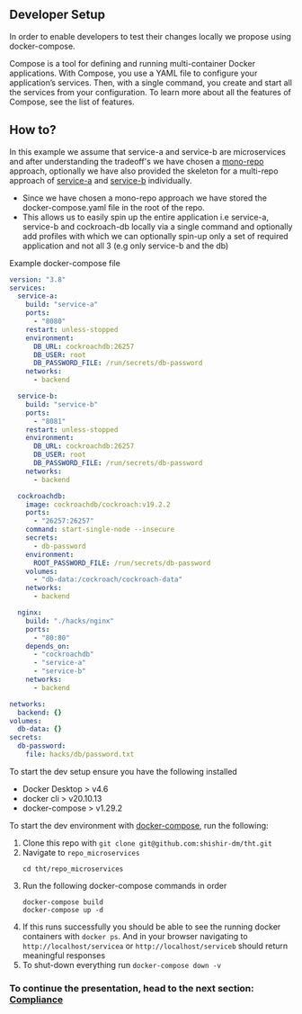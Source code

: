 ## Developer Setup

In order to enable developers to test their changes locally we propose using docker-compose.

Compose is a tool for defining and running multi-container Docker applications. With Compose, you use a YAML file to configure your application’s services. Then, with a single command, you create and start all the services from your configuration. To learn more about all the features of Compose, see the list of features.

## How to?

In this example we assume that service-a and service-b are microservices and after understanding the tradeoff's we have chosen a [mono-repo](repo_microservices) approach, optionally we have also provided the skeleton for a multi-repo approach of [service-a](repo_service-a) and [service-b](repo_service-b) individually.

- Since we have chosen a mono-repo approach we have stored the docker-compose.yaml file in the root of the repo.
- This allows us to easily spin up the entire application i.e service-a, service-b and cockroach-db locally via a single command and optionally add profiles with which we can optionally spin-up only a set of required application and not all 3 (e.g only service-b and the db)

Example docker-compose file
```yaml
version: "3.8"
services:
  service-a:
    build: "service-a"
    ports:
      - "8080"
    restart: unless-stopped
    environment:
      DB_URL: cockroachdb:26257
      DB_USER: root
      DB_PASSWORD_FILE: /run/secrets/db-password
    networks:
      - backend

  service-b:
    build: "service-b"
    ports:
      - "8081"
    restart: unless-stopped
    environment:
      DB_URL: cockroachdb:26257
      DB_USER: root
      DB_PASSWORD_FILE: /run/secrets/db-password
    networks:
      - backend

  cockroachdb:
    image: cockroachdb/cockroach:v19.2.2
    ports:
      - "26257:26257"
    command: start-single-node --insecure
    secrets:
      - db-password
    environment:
      ROOT_PASSWORD_FILE: /run/secrets/db-password
    volumes:
      - "db-data:/cockroach/cockroach-data"
    networks:
      - backend

  nginx:
    build: "./hacks/nginx"
    ports:
      - "80:80"
    depends_on:
      - "cockroachdb"
      - "service-a"
      - "service-b"
    networks:
      - backend

networks:
  backend: {}
volumes:
  db-data: {}
secrets:
  db-password:
    file: hacks/db/password.txt
```

To start the dev setup ensure you have the following installed
- Docker Desktop > v4.6
- docker cli > v20.10.13
- docker-compose > v1.29.2

To start the dev environment with [docker-compose](repo_microservices/docker-compose.yaml), run the following:
1. Clone this repo with `git clone git@github.com:shishir-dm/tht.git`
2. Navigate to `repo_microservices`
   ```
   cd tht/repo_microservices
   ```
3. Run the following docker-compose commands in order
   ```
   docker-compose build
   docker-compose up -d
   ```
4. If this runs successfully you should be able to see the running docker containers with `docker ps`. And in your browser navigating to `http://localhost/servicea` or `http://localhost/serviceb` should return meaningful responses
5. To shut-down everything run `docker-compose down -v`

### To continue the presentation, head to the next section: [Compliance](compliance.md)